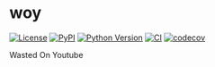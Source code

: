 # woy

[![License](https://img.shields.io/pypi/l/woy.svg?color=green)](https://github.com/brisvag/woy/raw/main/LICENSE)
[![PyPI](https://img.shields.io/pypi/v/woy.svg?color=green)](https://pypi.org/project/woy)
[![Python Version](https://img.shields.io/pypi/pyversions/woy.svg?color=green)](https://python.org)
[![CI](https://github.com/brisvag/woy/actions/workflows/ci.yml/badge.svg)](https://github.com/brisvag/woy/actions/workflows/ci.yml)
[![codecov](https://codecov.io/gh/brisvag/woy/branch/main/graph/badge.svg)](https://codecov.io/gh/brisvag/woy)

Wasted On Youtube
